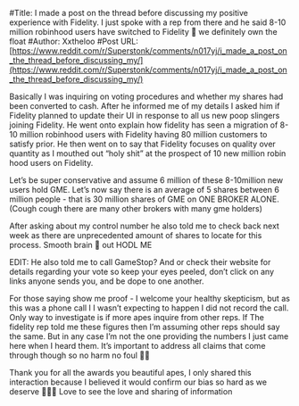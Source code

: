 #Title: I made a post on the thread before discussing my positive experience with Fidelity. I just spoke with a rep from there and he said 8-10 million robinhood users have switched to Fidelity 🤯 we definitely own the float
#Author: Xxtheloo
#Post URL: [https://www.reddit.com/r/Superstonk/comments/n017yj/i_made_a_post_on_the_thread_before_discussing_my/](https://www.reddit.com/r/Superstonk/comments/n017yj/i_made_a_post_on_the_thread_before_discussing_my/)


Basically I was inquiring on voting procedures and whether my shares had been converted to cash. After he informed me of my details I asked him if Fidelity planned to update their UI in response to all us new poop slingers joining Fidelity. 
He went onto explain how fidelity has seen a migration of 8-10 million robinhood users with Fidelity having 80 million customers to satisfy prior. He then went on to say that Fidelity focuses on quality over quantity as I mouthed out “holy shit” at the prospect of 10 new million robin hood users on Fidelity. 

Let’s be super conservative and assume 6 million of these 8-10million new users hold GME. 
Let’s now say there is an average of 5 shares between 6 million people - that is 30 million shares of GME on ONE BROKER ALONE.  
(Cough cough there are many other brokers with many gme holders)

After asking about my control number he also told me to check back next week as there are unprecedented amount of shares to locate for this process. 
Smooth brain 🦍 out 
HODL ME

EDIT: He also told me to call GameStop? And or check their website for details regarding your vote so keep your eyes peeled, don’t click on any links anyone sends you, and be dope to one another.

For those saying show me proof - I welcome your healthy skepticism, but as this was a phone call I I wasn’t expecting to happen I did not record the call. Only way to investigate is if more apes inquire from other reps. If The fidelity rep told me these figures then I’m assuming other reps should say the same. But in any case I’m not the one providing the numbers I just came here when I heard them. 
It’s important to address all claims that come through though so no harm no foul 💪🏾

Thank you for all the awards you beautiful apes, I only shared this interaction because I believed it would confirm our bias so hard as we deserve 🙌🏽💎 
Love to see the love and sharing of information